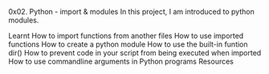 0x02. Python - import & modules
In this project, I am introduced to python modules.

Learnt
How to import functions from another files
How to use imported functions
How to create a python module
How to use the built-in funtion dir()
How to prevent code in your script from being executed when imported
How to use commandline arguments in Python programs
Resources
